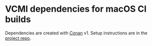 # VCMI dependencies for macOS CI builds

Dependencies are created with [Conan](https://conan.io/) v1. Setup instructions are in the [project repo](https://github.com/vcmi/vcmi/blob/develop/docs/developers/Conan.md).
